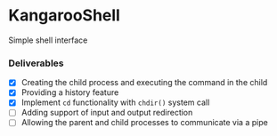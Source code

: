# KangarooShell
Simple shell interface

### Deliverables
- [x] Creating the child process and executing the command in the child
- [x] Providing a history feature
- [x] Implement `cd` functionality with `chdir()` system call
- [ ] Adding support of input and output redirection
- [ ] Allowing the parent and child processes to communicate via a pipe
